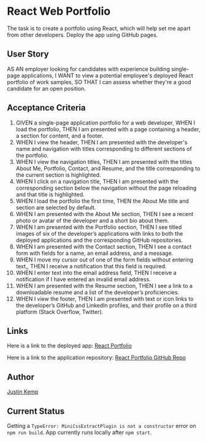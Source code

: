 # React Web Portfolio

The task is to create a portfolio using React, which will help set me apart from other developers. Deploy the app using GitHub pages.

## User Story

AS AN employer looking for candidates with experience building single-page applications, I WANT to view a potential employee's deployed React portfolio of work samples, SO THAT I can assess whether they're a good candidate for an open position.

## Acceptance Criteria

1. GIVEN a single-page application portfolio for a web developer, WHEN I load the portfolio, THEN I am presented with a page containing a header, a section for content, and a footer.
2. WHEN I view the header, THEN I am presented with the developer's name and navigation with titles corresponding to different sections of the portfolio.
3. WHEN I view the navigation titles, THEN I am presented with the titles About Me, Portfolio, Contact, and Resume, and the title corresponding to the current section is highlighted.
4. WHEN I click on a navigation title, THEN I am presented with the corresponding section below the navigation without the page reloading and that title is highlighted.
5. WHEN I load the portfolio the first time, THEN the About Me title and section are selected by default.
6. WHEN I am presented with the About Me section, THEN I see a recent photo or avatar of the developer and a short bio about them.
7. WHEN I am presented with the Portfolio section, THEN I see titled images of six of the developer’s applications with links to both the deployed applications and the corresponding GitHub repositories.
8. WHEN I am presented with the Contact section, THEN I see a contact form with fields for a name, an email address, and a message.
9. WHEN I move my cursor out of one of the form fields without entering text,, THEN I receive a notification that this field is required.
10. WHEN I enter text into the email address field, THEN I receive a notification if I have entered an invalid email address.
11. WHEN I am presented with the Resume section, THEN I see a link to a downloadable resume and a list of the developer’s proficiencies.
12. WHEN I view the footer, THEN I am presented with text or icon links to the developer’s GitHub and LinkedIn profiles, and their profile on a third platform (Stack Overflow, Twitter).

## Links

Here is a link to the deployed app: [React Portfolio](https://justinkemp10.github.io/react-portfolio/)

Here is a link to the application repository: [React Portfolio GitHub Repo](https://github.com/justinkemp10/react-portfolio)

## Author

[Justin Kemp](https://github.com/justinkemp10)

## Current Status

Getting a `` TypeError: MiniCssExtractPlugin is not a constructor `` error on `` npm run build ``. App currently runs locally after `` npm start ``.
